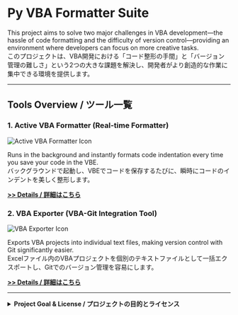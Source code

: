 # Py VBA Formatter Suite

This project aims to solve two major challenges in VBA development—the hassle of code formatting and the difficulty of version control—providing an environment where developers can focus on more creative tasks.  
このプロジェクトは、VBA開発における「コード整形の手間」と「バージョン管理の難しさ」という2つの大きな課題を解決し、開発者がより創造的な作業に集中できる環境を提供します。

---

## Tools Overview / ツール一覧

### 1. Active VBA Formatter (Real-time Formatter)

![Active VBA Formatter Icon](https://github.com/user-attachments/asset47a2b437-be64-4e21-a10f-6a7d7e98b405)

Runs in the background and instantly formats code indentation every time you save your code in the VBE.  
バックグラウンドで起動し、VBEでコードを保存するたびに、瞬時にコードのインデントを美しく整形します。

**[>> Details / 詳細はこちら](./active_vba_formatter/README.md)**

### 2. VBA Exporter (VBA-Git Integration Tool)

![VBA Exporter Icon](https://github.com/user-attachments/asseta0293b79-7e86-4b7c-9ab1-4a391d822cee)

Exports VBA projects into individual text files, making version control with Git significantly easier.  
Excelファイル内のVBAプロジェクトを個別のテキストファイルとして一括エクスポートし、Gitでのバージョン管理を容易にします。

**[>> Details / 詳細はこちら](./vba_exporter/README.md)**

---

<details>
<summary><strong>Project Goal & License / プロジェクトの目的とライセンス</strong></summary>

### Project Goal

-   **Improved Quality**: Well-formatted code is highly readable and makes bug detection easier.
-   **Increased Productivity**: Automates tedious manual tasks, allowing developers to concentrate on their primary work.
-   **Smoother Collaboration**: Enables version control using Git, laying the groundwork for team development.

### プロジェクトの目的

-   **品質向上**: 整形されたコードは可読性が高く、バグの発見を容易にします。
-   **生産性向上**: 面倒な手作業を自動化し、開発者が本来の業務に集中できるようにします。
-   **共同作業の円滑化**: Gitを用いたバージョン管理を可能にし、チーム開発の基盤を整えます。

<br>

### License / ライセンス

This project is licensed under the MIT License - see the `LICENSE` file for details.  
このプロジェクトはMITライセンスの下で公開されています。詳細は `LICENSE` ファイルをご覧ください。

</details>
